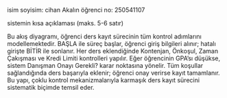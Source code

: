 isim soyisim: cihan Akalın
öğrenci no: 250541107

sistemin kısa açıklaması (maks. 5-6 satır)

Bu akış diyagramı, öğrenci ders kayıt sürecinin tüm kontrol adımlarını modellemektedir.
BAŞLA ile süreç başlar, öğrenci giriş bilgileri alınır; hatalı girişte BİTİR ile sonlanır.
Her ders eklendiğinde Kontenjan, Önkoşul, Zaman Çakışması ve Kredi Limiti kontrolleri yapılır.
Eğer öğrencinin GPA’sı düşükse, sistem Danışman Onayı Gerekli? karar noktasına yönelir.
Tüm koşullar sağlandığında ders başarıyla eklenir; öğrenci onay verirse kayıt tamamlanır.
Bu yapı, çoklu kontrol mekanizmalarıyla karmaşık ders kayıt sürecini sistematik biçimde temsil eder.
